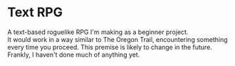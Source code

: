 # Text RPG

A text-based roguelike RPG I'm making as a beginner project. <br/>
It would work in a way similar to The Oregon Trail, encountering something every time you proceed. This premise is likely to change in the future.
Frankly, I haven't done much of anything yet.
